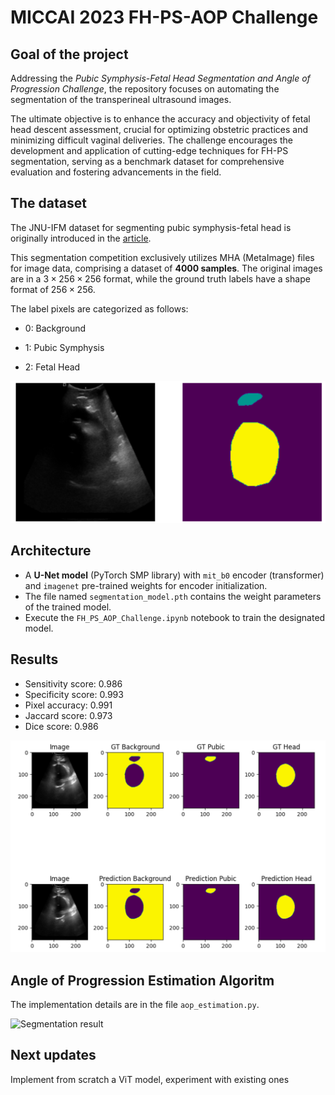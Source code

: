 # MICCAI 2023 FH-PS-AOP Challenge 

## Goal of the project 

Addressing the *Pubic Symphysis-Fetal Head Segmentation and Angle of Progression Challenge*, the repository focuses on automating the segmentation of the transperineal ultrasound images. 

The ultimate objective is to enhance the accuracy and objectivity of fetal head descent assessment, crucial for optimizing obstetric practices and minimizing difficult vaginal deliveries. The challenge encourages the development and application of cutting-edge techniques for FH-PS segmentation, serving as a benchmark dataset for comprehensive evaluation and fostering advancements in the field. 

## The dataset 

The JNU-IFM dataset for segmenting pubic symphysis-fetal head is originally introduced in the [article](https://www.sciencedirect.com/science/article/pii/S2352340922001160).

This segmentation competition exclusively utilizes MHA (MetaImage) files for image data, comprising a dataset of **4000 samples**. The original images are in a $3\times256\times256$ format, while the ground truth labels have a shape format of $256\times256$. 

The label pixels are categorized as follows:

* 0: Background

* 1: Pubic Symphysis
  
* 2: Fetal Head

![Dataset sample](images/image-mask.png)

## Architecture

- A **U-Net model** (PyTorch SMP library)  with `mit_b0` encoder (transformer) and `imagenet` pre-trained weights for encoder initialization.
- The file named `segmentation_model.pth` contains the weight parameters of the trained model.
- Execute the `FH_PS_AOP_Challenge.ipynb` notebook to train the designated model.

## Results

- Sensitivity score: 0.986
- Specificity score: 0.993
- Pixel accuracy: 0.991
- Jaccard score: 0.973
- Dice score: 0.986


![Segmentation result](images/image-mask-prediction.png)

## Angle of Progression Estimation Algoritm

The implementation details are in the file `aop_estimation.py`. 

![Segmentation result](images/angle_estimation.png)

## Next updates 
Implement from scratch a ViT model, experiment with existing ones
